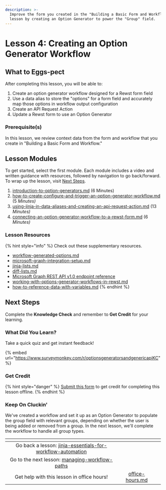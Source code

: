 ```yaml
---
description: >-
  Improve the form you created in the "Building a Basic Form and Workflow"
  lesson by creating an Option Generator to power the "Group" field.
---
```


# Lesson 4: Creating an Option Generator Workflow

## **What to Eggs-pect**

After completing this lesson, you will be able to:

1. Create an option generator workflow designed for a Rewst form field&#x20;
2. Use a data alias to store the "options" for a form field and accurately map those options in workflow output configuration
3. Create an API Request Action&#x20;
4. Update a Rewst form to use an Option Generator

### **Prerequisite(s)**

In this lesson, we review context data from the form and workflow that you create in "Building a Basic Form and Workflow."

## Lesson Modules

To get started, select the first module. Each module includes a video and written guidance with resources, followed by navigation to go back/forward. To wrap up the lesson, visit [Next Steps](./#next-steps).

1. [introduction-to-option-generators.md](introduction-to-option-generators.md "mention") (6 Minutes)
2. [how-to-create-configure-and-trigger-an-option-generator-workflow.md](how-to-create-configure-and-trigger-an-option-generator-workflow.md "mention") (5 _Minutes)_
3. [using-jinja-in-data-aliases-and-creating-an-api-request-action.md](using-jinja-in-data-aliases-and-creating-an-api-request-action.md "mention") (13 _Minutes)_
4. [connecting-an-option-generator-workflow-to-a-rewst-form.md](connecting-an-option-generator-workflow-to-a-rewst-form.md "mention") (6 _Minutes)_

### Lesson Resources

{% hint style="info" %}
Check out these supplementary resources.

* [workflow-generated-options.md](../../../documentation/workflows/workflow-generated-options.md "mention")
* [microsoft-graph-integration-setup.md](../../../documentation/integrations/cloud/microsoft-cloud-integration-bundle/microsoft-graph/microsoft-graph-integration-setup.md "mention")
* [jinja-lists.md](../../../documentation/jinja/use-cases-and-best-practices/jinja-lists.md "mention")
* [diff-lists.md](../../../documentation/workflows/actions-in-rewst/transform-actions/diff-lists.md "mention")
* [Microsoft Graph REST API v1.0 endpoint reference](https://learn.microsoft.com/en-us/graph/api/overview?view=graph-rest-1.0)
* [working-with-options-generator-workflows-in-rewst.md](../../electives/working-with-options-generator-workflows-in-rewst.md "mention")
* [how-to-reference-data-with-variables.md](../../electives/how-to-reference-data-with-variables.md "mention")
{% endhint %}

## Next Steps

Complete the **Knowledge Check** and remember to **Get Credit** for your learning.&#x20;

### What Did You Learn?

Take a quick quiz and get instant feedback!

{% embed url="https://www.surveymonkey.com/r/optionsgeneratorsandgenericapiKC" %}

### Get Credit

{% hint style="danger" %}
[Submit this form](https://app.rewst.io/form/cdeabeb5-7fcb-4695-8534-94af2bcb10f0) to get credit for completing this lesson offline.
{% endhint %}

### Keep On Cluckin'

We've created a workflow and set it up as an Option Generator to populate the group field with relevant groups, depending on whether the user is being added or removed from a group. In the next lesson, we'll complete the workflow to handle all group types.

<table data-card-size="large" data-column-title-hidden data-view="cards" data-full-width="false"><thead><tr><th align="center"></th><th align="center"></th><th data-hidden data-card-target data-type="content-ref"></th></tr></thead><tbody><tr><td align="center">Go back a lesson: <a data-mention href="../jinja-essentials-for-workflow-automation/">jinja-essentials-for-workflow-automation</a></td><td align="center"></td><td></td></tr><tr><td align="center">Go to the next lesson: <a data-mention href="../managing-workflow-paths/">managing-workflow-paths</a></td><td align="center"></td><td></td></tr><tr><td align="center">Get help with this lesson in office hours!</td><td align="center"><a data-mention href="../../office-hours.md">office-hours.md</a></td><td></td></tr></tbody></table>
